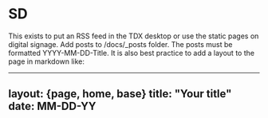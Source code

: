 # SD

This exists to put an RSS feed in the TDX desktop or use the static pages on digital signage. Add posts to /docs/_posts folder. The posts must be formatted YYYY-MM-DD-Title. It is also best practice to add a layout to the page in markdown like:

---
layout: {page, home, base}
title: "Your title"
date: MM-DD-YY
---
